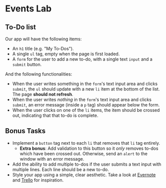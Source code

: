 # Events Lab

## To-Do list

Our app will have the following items:

- An `h1` title (e.g. "My To-Dos").
- A single `ul` tag, empty when the page is first loaded.
- A `form` for the user to add a new to-do, with a single text `input` and a `submit` button.

And the following functionalities:

- When the user writes something in the `form`'s text input area and clicks `submit`, the `ul` should update with a new `li` item at the bottom of the list. The page **should not refresh**.
- When the user writes _nothing_ in the `form`'s text input area and clicks `submit`, an error message (inside a `p` tag) should appear below the form.
- When the user clicks on one of the `li` items, the item should be crossed out, indicating that that to-do is complete.

## Bonus Tasks

- Implement a `button` tag next to each `li` that removes that `li` tag entirely.
  - **Extra bonus**: Add validation to this button so it _only_ removes to-dos which have been crossed out. Otherwise, send an `alert` to the window with an error message.
- Add the ability to add multiple to-dos if the user submits a text input with multiple lines. Each line should be a new to-do.
- Style your app using a simple, clear aesthetic. Take a look at [Evernote](https://www.google.com/search?q=evernote&rlz=1C5CHFA_enUS748US752&source=lnms&tbm=isch&sa=X&ved=0ahUKEwj8iIfq28LeAhXGq1MKHZZAAMkQ_AUIFSgD&biw=1367&bih=749#imgrc=5L6K_LkczUEbHM:) and [Trello](https://www.google.com/search?rlz=1C5CHFA_enUS748US752&biw=1367&bih=749&tbm=isch&sa=1&ei=4hTjW6WLCYOk_Qa4iZ-4CA&q=trello&oq=trello&gs_l=img.3..0j0i67j0l8.53892.54638..54927...0.0..0.100.358.5j1......1....1..gws-wiz-img.......35i39.7fnwI2IxJX0#imgrc=frlWF-4h_4s4BM:) for inspiration.
